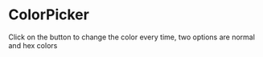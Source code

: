 # ColorPicker
Click on the button to change the color every time, two options are normal and hex colors
